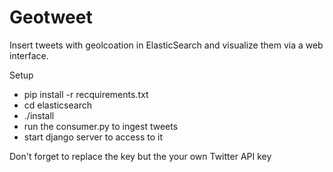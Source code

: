 # Geotweet
Insert tweets with geolcoation in ElasticSearch and visualize them via a web interface.

Setup
* pip install -r recquirements.txt
* cd elasticsearch
* ./install
* run the consumer.py to ingest tweets
* start django server to access to it

Don't forget to replace the key but the your own Twitter API key